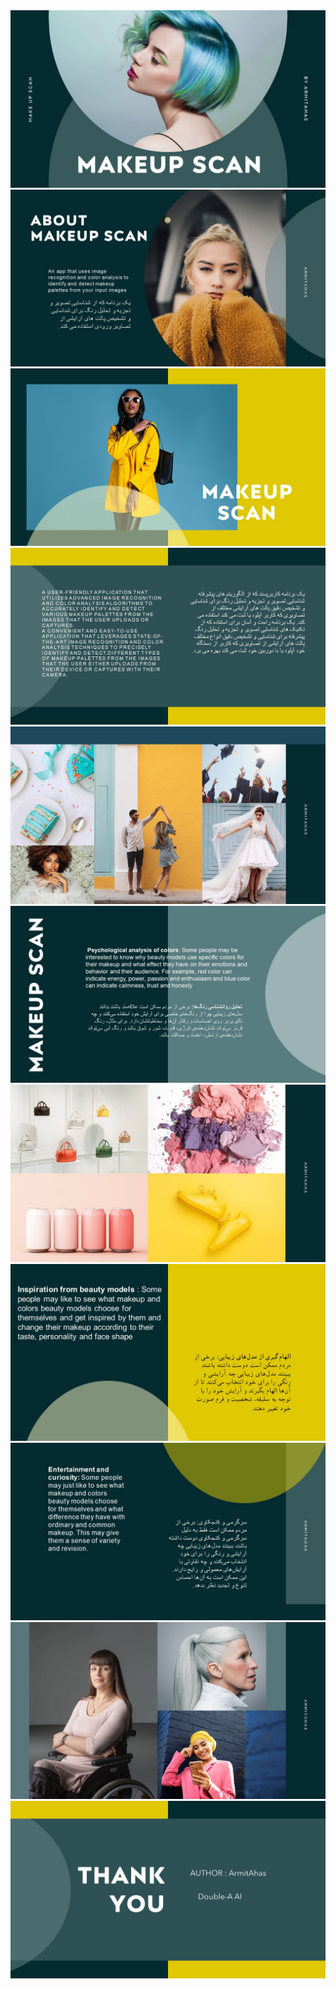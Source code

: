 <img src="https://github.com/ArmitAhas/Makeup-Scan/blob/master/Makeupscan/Slide1.JPG" alt="slide1">
<img src="https://github.com/ArmitAhas/Makeup-Scan/blob/master/Makeupscan/Slide2.JPG" alt="slide2">
<img src="https://github.com/ArmitAhas/Makeup-Scan/blob/master/Makeupscan/Slide3.JPG" alt="slide3">
<img src="https://github.com/ArmitAhas/Makeup-Scan/blob/master/Makeupscan/Slide4.JPG" alt="slide4">
<img src="https://github.com/ArmitAhas/Makeup-Scan/blob/master/Makeupscan/Slide5.JPG" alt="slide5">
<img src="https://github.com/ArmitAhas/Makeup-Scan/blob/master/Makeupscan/Slide6.JPG" alt="slide6">
<img src="https://github.com/ArmitAhas/Makeup-Scan/blob/master/Makeupscan/Slide7.JPG" alt="slide7">
<img src="https://github.com/ArmitAhas/Makeup-Scan/blob/master/Makeupscan/Slide8.JPG" alt="slide8">
<img src="https://github.com/ArmitAhas/Makeup-Scan/blob/master/Makeupscan/Slide9.JPG" alt="slide9">
<img src="https://github.com/ArmitAhas/Makeup-Scan/blob/master/Makeupscan/Slide10.JPG" alt="slide10">
<img src="https://github.com/ArmitAhas/Makeup-Scan/blob/master/Makeupscan/Slide11.JPG" alt="slide11">
